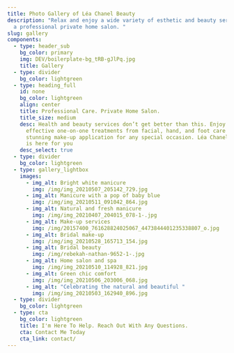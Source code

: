 ```yaml
---
title: Photo Gallery of Léa Chanel Beauty
description: "Relax and enjoy a wide variety of esthetic and beauty services in
  a professional private home salon. "
slug: gallery
components:
  - type: header_sub
    bg_color: primary
    img: DEV/boilerplate-bg_tRB-gJlPq.jpg
    title: Gallery
  - type: divider
    bg_color: lightgreen
  - type: heading_full
    id: none
    bg_color: lightgreen
    align: center
    title: Professional Care. Private Home Salon.
    title_size: medium
    desc: Health and beauty services don’t get better than this. Enjoy relaxing,
      effective one-on-one treatments from facial, hand, and foot care to
      stunning make-up application for any special occasion. Léa Chanel Beauty
      is here for you
    desc_select: true
  - type: divider
    bg_color: lightgreen
  - type: gallery_lightbox
    images:
      - img_alt: Bright white manicure
        img: /img/img_20210507_205142_729.jpg
      - img_alt: Manicure with a pop of baby blue
        img: /img/img_20210511_091042_864.jpg
      - img_alt: Natural and fresh manicure
        img: /img/img_20210407_204015_078-1-.jpg
      - img_alt: Make-up services
        img: /img/20157400_761628824025067_4473844401235338807_o.jpg
      - img_alt: Bridal make-up
        img: /img/img_20210528_165713_154.jpg
      - img_alt: Bridal beauty
        img: /img/rebekah-nathan-9652-1-.jpg
      - img_alt: Home salon and spa
        img: /img/img_20210510_114928_821.jpg
      - img_alt: Green chic comfort
        img: /img/img_20210506_203006_068.jpg
      - img_alt: "Celebrating the natural and beautiful "
        img: /img/img_20210503_162940_896.jpg
  - type: divider
    bg_color: lightgreen
  - type: cta
    bg_color: lightgreen
    title: I'm Here To Help. Reach Out With Any Questions.
    cta: Contact Me Today
    cta_link: contact/
---
```

